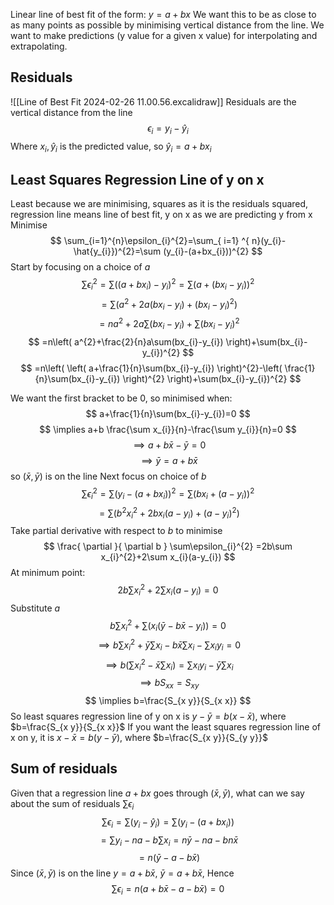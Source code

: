 Linear line of best fit of the form: $y=a+bx$
We want this to be as close to as many points as possible by minimising vertical distance from the line. We want to make predictions (y value for a given x value) for interpolating and extrapolating.
## Residuals
![[Line of Best Fit 2024-02-26 11.00.56.excalidraw]]
Residuals are the vertical distance from the line
$$
\epsilon _{i}=y_{i}-\hat{y}_{i}
$$ Where $x_{i}, \hat{y}_{i}$ is the predicted value, so $\hat{y}_{i}=a+bx_{i}$
## Least Squares Regression Line of y on x
Least because we are minimising, squares as it is the residuals squared, regression line means line of best fit, y on x as we are predicting y from x
Minimise
$$
\sum_{i=1}^{n}\epsilon_{i}^{2}=\sum_{ i=1} ^{ n}(y_{i}-\hat{y_{i}})^{2}=\sum (y_{i}-(a+bx_{i}))^{2}
$$
Start by focusing on a choice of $a$
$$
\sum\epsilon_{i}^{2}=\sum((a+{bx_{i}})-y_{i})^{2}=\sum(a+(bx_{i}-y_{i}))^{2}
$$
$$
=\sum(a^{2}+2a(bx_{i}-y_{i})+(bx_{i}-y_{i})^{2})
$$
$$
=na^{2}+2a\sum(bx_{i}-y_{i})+\sum(bx_{i}-y_{i})^{2}
$$
$$
=n\left( a^{2}+\frac{2}{n}a\sum(bx_{i}-y_{i}) \right)+\sum(bx_{i}-y_{i})^{2}
$$
$$
=n\left( \left( a+\frac{1}{n}\sum(bx_{i}-y_{i}) \right)^{2}-\left( \frac{1}{n}\sum(bx_{i}-y_{i}) \right)^{2} \right)+\sum(bx_{i}-y_{i})^{2}
$$

We want the first bracket to be 0, so minimised when:
$$
a+\frac{1}{n}\sum(bx_{i}-y_{i})=0
$$
$$
\implies a+b \frac{\sum x_{i}}{n}-\frac{\sum y_{i}}{n}=0
$$
$$
\implies a+b\bar{x}-\bar{y}=0
$$
$$
\implies \bar{y}=a+b\bar{x}
$$
so $(\bar{x},\bar{y})$ is on the line
Next focus on choice of $b$
$$
\sum \epsilon_{i}^{2}=\sum(y_{i}-(a+bx_{i}))^{2}=\sum(bx_{i}+(a-y_{i}))^{2}
$$
$$
=\sum(b^{2}x_{i}^{2}+2bx_{i}(a-y_{i})+(a-y_{i})^{2})
$$
Take partial derivative with respect to $b$ to minimise
$$
\frac{ \partial  }{ \partial b } \sum\epsilon_{i}^{2} =2b\sum x_{i}^{2}+2\sum x_{i}(a-y_{i})
$$
At minimum point:
$$
2b\sum x_{i}^{2}+2\sum x_{i}(a-y_{i})=0
$$
Substitute $a$
$$
b\sum x_{i}^{2}+\sum (x_{i}(\bar{y}-b\bar{x}-y_{i}))=0
$$
$$
\implies b\sum x_{i}^{2}+\bar{y}\sum x_{i}-b\bar{x} \sum x_{i} -\sum x_{i}y_{i}=0
$$
$$
\implies b\left( \sum x_{i}^{2}-\bar{x}\sum x_{i} \right)=\sum x_{i}y_{i}-\bar{y}\sum x_{i}
$$
$$
\implies b S_{x x}=S_{xy}
$$
$$
\implies b=\frac{S_{x y}}{S_{x x}}
$$
So least squares regression line of y on x is $y-\bar{y}=b(x-\bar{x})$, where $b=\frac{S_{x y}}{S_{x x}}$
If you want the least squares regression line of x on y, it is $x-\bar{x}=b(y-\bar{y})$, where $b=\frac{S_{x y}}{S_{y y}}$
## Sum of residuals
Given that a regression line $a+bx$ goes through $(\bar{x},\bar{y})$, what can we say about the sum of residuals $\sum \epsilon_{i}$
$$
\sum \epsilon_{i}=\sum(y_{i}-\hat{y}_{i})=\sum(y_{i}-(a+bx_{i}))
$$
$$
=\sum y_{i} -na -b\sum x_{i} = n\bar{y}-na-bn\bar{x}
$$
$$
=n(\bar{y}-a-b\bar{x})
$$
Since $(\bar{x},\bar{y})$ is on the line $y=a+b\bar{x}$, $\bar{y}=a+b\bar{x}$, Hence
$$
\sum \epsilon_{i} = n(a+b\bar{x}-a-b\bar{x})=0
$$
